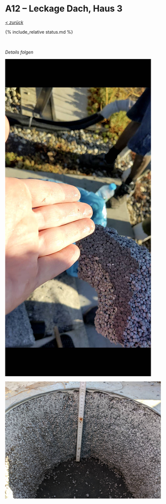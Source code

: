 # A12 &ndash; Leckage Dach, Haus 3

_[&lt; zurück](../../index.md)_

{% include_relative status.md %}

<br/><br/>
_Details folgen_

![](Daemmstoffstueck_Unterseite-2_small.jpg)

![](PXL_20220804_061824942_small.jpg)